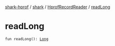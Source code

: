 [shark-hprof](../../index.md) / [shark](../index.md) / [HprofRecordReader](index.md) / [readLong](./read-long.md)

# readLong

`fun readLong(): `[`Long`](https://kotlinlang.org/api/latest/jvm/stdlib/kotlin/-long/index.html)